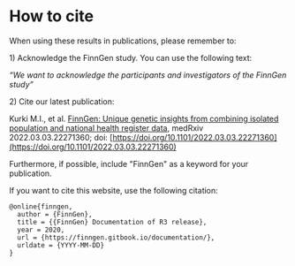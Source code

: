 # How to cite

When using these results in publications, please remember to:

1\)    Acknowledge the FinnGen study. You can use the following text:

_“We want to acknowledge the participants and investigators of the FinnGen study”_

2\)    Cite our latest publication:

Kurki M.I., et al. [FinnGen: Unique genetic insights from combining isolated population and national  health register data](https://www.medrxiv.org/content/10.1101/2022.03.03.22271360v1), medRxiv 2022.03.03.22271360; doi: [https://doi.org/10.1101/2022.03.03.22271360](https://doi.org/10.1101/2022.03.03.22271360)

Furthermore, if possible, include "FinnGen" as a keyword for your publication.

If you want to cite this website, use the following citation:

```
@online{finngen,
  author = {FinnGen},
  title = {{FinnGen} Documentation of R3 release},
  year = 2020,
  url = {https://finngen.gitbook.io/documentation/},
  urldate = {YYYY-MM-DD}
}
```
